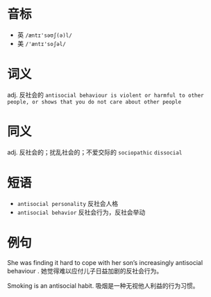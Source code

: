 # 音标

- 英 `/æntɪ'səʊʃ(ə)l/`
- 美 `/'æntɪ'soʃəl/`

# 词义

adj. 反社会的
`antisocial behaviour is violent or harmful to other people, or shows that you do not care about other people`

# 同义

adj. 反社会的；扰乱社会的；不爱交际的
`sociopathic` `dissocial`

# 短语

- `antisocial personality` 反社会人格
- `antisocial behavior` 反社会行为，反社会举动

# 例句

She was finding it hard to cope with her son’s increasingly antisocial behaviour .
她觉得难以应付儿子日益加剧的反社会行为。

Smoking is an antisocial habit.
吸烟是一种无视他人利益的行为习惯。


